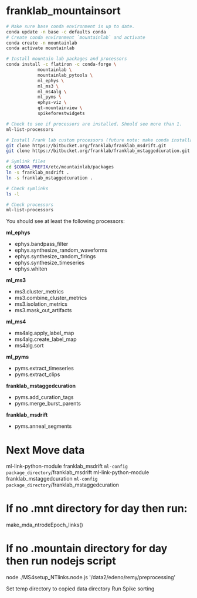 # franklab_mountainsort

```bash
# Make sure base conda environment is up to date.
conda update -n base -c defaults conda
# Create conda environment `mountainlab` and activate
conda create -n mountainlab
conda activate mountainlab

# Install mountain lab packages and processors
conda install -c flatiron -c conda-forge \
			mountainlab \
			mountainlab_pytools \
			ml_ephys \
			ml_ms3 \
			ml_ms4alg \
			ml_pyms \
			ephys-viz \
			qt-mountainview \
			spikeforestwidgets

# Check to see if processors are installed. Should see more than 1.
ml-list-processors

# Install Frank lab custom processors (future note: make conda installable)
git clone https://bitbucket.org/franklab/franklab_msdrift.git
git clone https://bitbucket.org/franklab/franklab_mstaggedcuration.git

# Symlink files
cd $CONDA_PREFIX/etc/mountainlab/packages
ln -s franklab_msdrift .
ln -s franklab_mstaggedcuration .

# Check symlinks
ls -l

# Check processors
ml-list-processors

```

You should see at least the following processors:

**ml_ephys**
+ ephys.bandpass_filter
+ ephys.synthesize_random_waveforms
+ ephys.synthesize_random_firings
+ ephys.synthesize_timeseries
+ ephys.whiten

**ml_ms3**
+ ms3.cluster_metrics
+ ms3.combine_cluster_metrics
+ ms3.isolation_metrics
+ ms3.mask_out_artifacts

**ml_ms4**
+ ms4alg.apply_label_map
+ ms4alg.create_label_map
+ ms4alg.sort

**ml_pyms**
+ pyms.extract_timeseries
+ pyms.extract_clips

**franklab_mstaggedcuration**
+ pyms.add_curation_tags
+ pyms.merge_burst_parents

**franklab_msdrift**
+ pyms.anneal_segments


# Next Move data

ml-link-python-module franklab_msdrift `ml-config package_directory`/franklab_msdrift
ml-link-python-module franklab_mstaggedcuration `ml-config package_directory`/franklab_mstaggedcuration

# If no .mnt directory for day then run:
make_mda_ntrodeEpoch_links()

# If no .mountain directory for day then run nodejs script
node ./MS4setup_NTlinks.node.js '/data2/edeno/remy/preprocessing'

Set temp directory to copied data directory
Run Spike sorting

